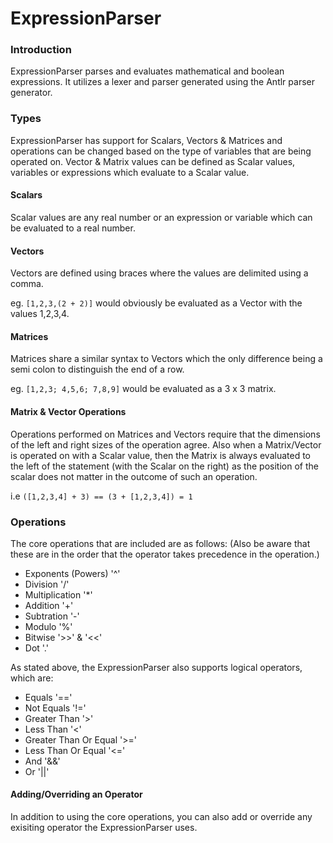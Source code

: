 ExpressionParser
==========

### Introduction

ExpressionParser parses and evaluates mathematical and boolean expressions. It utilizes a lexer and parser generated using the Antlr parser generator.

### Types

ExpressionParser has support for Scalars, Vectors & Matrices and operations can be changed based on the type of variables that are being operated on. Vector & Matrix values can be defined as Scalar values, variables or expressions which evaluate to a Scalar value.

#### Scalars

Scalar values are any real number or an expression or variable which can be evaluated to a real number.

#### Vectors

Vectors are defined using braces where the values are delimited using a comma.

eg. `[1,2,3,(2 + 2)]` would obviously be evaluated as a Vector with the values 1,2,3,4.

#### Matrices

Matrices share a similar syntax to Vectors which the only difference being a semi colon to distinguish the end of a row.

eg. `[1,2,3; 4,5,6; 7,8,9]` would be evaluated as a 3 x 3 matrix.

#### Matrix & Vector Operations

Operations performed on Matrices and Vectors require that the dimensions of the left and right sizes of the operation agree. Also when a Matrix/Vector is operated on with a Scalar value, then the Matrix is always evaluated to the left of the statement (with the Scalar on the right) as the position of the scalar does not matter in the outcome of such an operation. 

i.e  `([1,2,3,4] + 3) == (3 + [1,2,3,4]) = 1`

### Operations

The core operations that are included are as follows: (Also be aware that these are in the order that the operator takes precedence in the operation.)
- Exponents (Powers) '^'
- Division '/'
- Multiplication '*'
- Addition '+'
- Subtration '-'
- Modulo '%'
- Bitwise '>>' & '<<'
- Dot '.'

As stated above, the ExpressionParser also supports logical operators, which are:
- Equals '=='
- Not Equals '!='
- Greater Than '>'
- Less Than '<'
- Greater Than Or Equal '>='
- Less Than Or Equal '<='
- And '&&'
- Or '||'

#### Adding/Overriding an Operator

In addition to using the core operations, you can also add or override any exisiting operator the ExpressionParser uses.